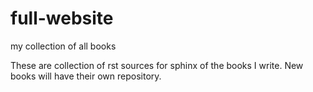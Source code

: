 # full-website
my collection of all books

These are collection of rst sources for sphinx of the books I write. New books will have their own repository.
